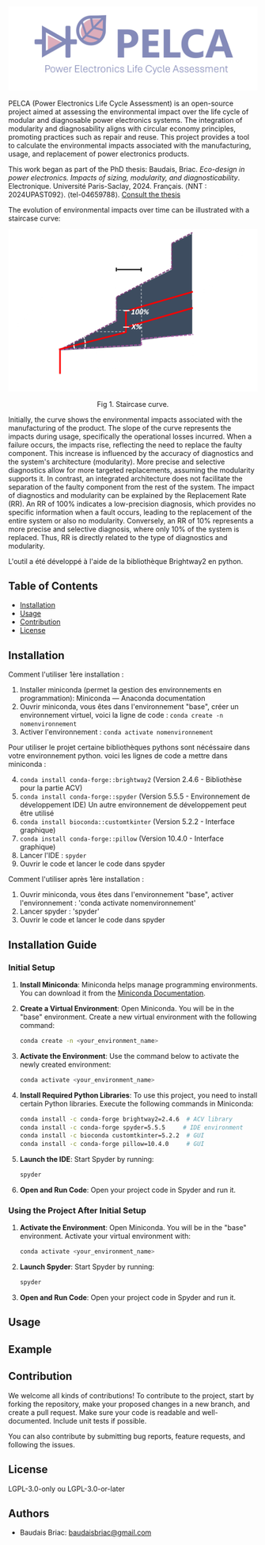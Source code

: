 <p align="center">
    <img src="Images/first_image.png?raw=true" alt="Staircase Curve" width="600"/>
</p>
PELCA (Power Electronics Life Cycle Assessment) is an open-source project aimed at assessing the environmental impact over the life cycle of modular and diagnosable power electronics systems. The integration of modularity and diagnosability aligns with circular economy principles, promoting practices such as repair and reuse. This project provides a tool to calculate the environmental impacts associated with the manufacturing, usage, and replacement of power electronics products.

This work began as part of the PhD thesis:
Baudais, Briac. *Eco-design in power electronics. Impacts of sizing,
modularity, and diagnosticability*. Electronique. Université Paris-Saclay, 2024. Français. ⟨NNT : 2024UPAST092⟩. ⟨tel-04659788⟩.
[Consult the thesis](https://theses.hal.science/tel-04659788)

The evolution of environmental impacts over time can be illustrated with a staircase curve:
<p align="center">
    <img src="Images/staircase_black.png?raw=true" alt="Staircase Curve" width="600"/>
</p>
<p align="center">
    Fig 1. Staircase curve.
 </p> 
Initially, the curve shows the environmental impacts associated with the manufacturing of the product. The slope of the curve represents the impacts during usage, specifically the operational losses incurred. When a failure occurs, the impacts rise, reflecting the need to replace the faulty component. This increase is influenced by the accuracy of diagnostics and the system's architecture (modularity). More precise and selective diagnostics allow for more targeted replacements, assuming the modularity supports it. In contrast, an integrated architecture does not facilitate the separation of the faulty component from the rest of the system.
The impact of diagnostics and modularity can be explained by the Replacement Rate (RR). An RR of 100% indicates a low-precision diagnosis, which provides no specific information when a fault occurs, leading to the replacement of the entire system or also no modularity. Conversely, an RR of 10% represents a more precise and selective diagnosis, where only 10% of the system is replaced. Thus, RR is directly related to the type of diagnostics and modularity.

L'outil a été développé à l'aide de la bibliothèque Brightway2 en python.

## Table of Contents
- [Installation](#installation)
- [Usage](#usage)
- [Contribution](#contribution)
- [License](#license)

## Installation

Comment l'utiliser 1ère installation :
1) Installer miniconda (permet la gestion des environnements en programmation): Miniconda — Anaconda documentation
2) Ouvrir miniconda, vous êtes dans l'environnement "base", créer un environnement virtuel, voici la ligne de code : `conda create -n nomenvironnement`
3) Activer l'environnement : `conda activate nomenvironnement`

Pour utiliser le projet certaine bibliothèques pythons sont nécéssaire dans votre environnement python. voici les lignes de code a mettre dans miniconda :

4) `conda install conda-forge::brightway2` (Version 2.4.6 - Bibliothèse pour la partie ACV)
5) `conda install conda-forge::spyder` (Version 5.5.5 - Environnement de développement IDE)
Un autre environnement de développement peut être utilisé
7) `conda install bioconda::customtkinter` (Version 5.2.2 - Interface graphique)
8) `conda install conda-forge::pillow` (Version 10.4.0 - Interface graphique)
9) Lancer l'IDE : `spyder`
10) Ouvrir le code et lancer le code dans spyder

Comment l'utiliser après 1ère installation :
1) Ouvrir miniconda, vous êtes dans l'environnement "base", activer l'environnement : 'conda activate nomenvironnement'
3) Lancer spyder : 'spyder'
4) Ouvrir le code et lancer le code dans spyder

## Installation Guide

### Initial Setup

1. **Install Miniconda**: Miniconda helps manage programming environments. You can download it from the [Miniconda Documentation](https://docs.conda.io/en/latest/miniconda.html).

2. **Create a Virtual Environment**: Open Miniconda. You will be in the "base" environment. Create a new virtual environment with the following command:
    ```bash
    conda create -n <your_environment_name>
    ```

3. **Activate the Environment**: Use the command below to activate the newly created environment:
    ```bash
    conda activate <your_environment_name>
    ```

4. **Install Required Python Libraries**: To use this project, you need to install certain Python libraries. Execute the following commands in Miniconda:
    ```bash
    conda install -c conda-forge brightway2=2.4.6  # ACV library
    conda install -c conda-forge spyder=5.5.5     # IDE environment
    conda install -c bioconda customtkinter=5.2.2  # GUI
    conda install -c conda-forge pillow=10.4.0     # GUI
    ```

5. **Launch the IDE**: Start Spyder by running:
    ```bash
    spyder
    ```

6. **Open and Run Code**: Open your project code in Spyder and run it.

### Using the Project After Initial Setup

1. **Activate the Environment**: Open Miniconda. You will be in the "base" environment. Activate your virtual environment with:
    ```bash
    conda activate <your_environment_name>
    ```

2. **Launch Spyder**: Start Spyder by running:
    ```bash
    spyder
    ```

3. **Open and Run Code**: Open your project code in Spyder and run it.



## Usage


## Example

## Contribution
We welcome all kinds of contributions! To contribute to the project, start by forking the repository, make your proposed changes in a new branch, and create a pull request. Make sure your code is readable and well-documented. Include unit tests if possible.

You can also contribute by submitting bug reports, feature requests, and following the issues.

## License
LGPL-3.0-only ou LGPL-3.0-or-later

## Authors
- Baudais Briac: baudaisbriac@gmail.com
